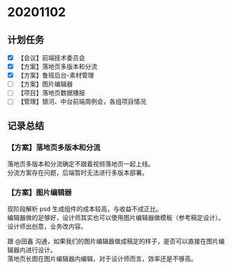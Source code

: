 # 20201102

## 计划任务

- [x] 【会议】前端技术委员会
- [x] 【方案】落地页多版本和分流
- [x] 【方案】鲁班后台-素材管理
- [ ] 【方案】图片编辑器
- [ ] 【项目】落地页数据播报
- [ ] 【管理】银河、中台前端周例会，各组项目情况

## 记录总结

### 【方案】落地页多版本和分流

落地页多版本和分流确定不跟着视频落地页一起上线。  
分流方案存在问题，后端暂时无法进行多版本部署。

### 【方案】图片编辑器

现阶段解析 psd 生成组件的成本较高，与收益不成正比。  
编辑器做的足够好，设计师其实也可以使用图片编辑器做模板（参考稿定设计）。设计师出创意，业务改内容。

跟 @田鑫 沟通，如果我们的图片编辑器做成稿定的样子，是否可以直接在图片编辑器内进行设计。  
落地页长图在图片编辑器内编辑，对于设计师而言，效率还是不够高。
